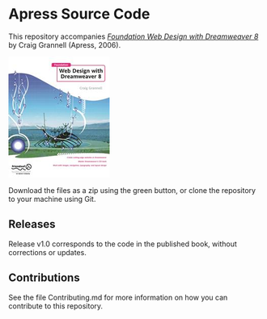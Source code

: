 # Apress Source Code

This repository accompanies [*Foundation Web Design with Dreamweaver 8*](http://www.apress.com/9781590595671) by Craig Grannell (Apress, 2006).

![Cover image](9781590595671.jpg)

Download the files as a zip using the green button, or clone the repository to your machine using Git.

## Releases

Release v1.0 corresponds to the code in the published book, without corrections or updates.

## Contributions

See the file Contributing.md for more information on how you can contribute to this repository.

